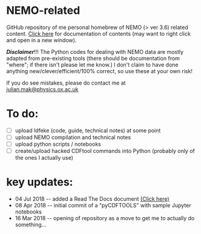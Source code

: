 # NEMO-related

GitHub repository of me personal homebrew of NEMO (> ver 3.6) related content. 
[Click here](https://nemo-related.readthedocs.io/en/latest/) for documentation of contents (may want to
right click and open in a new window).

***Disclaimer***!!! The Python codes for dealing with NEMO data are mostly adapted from pre-existing
tools (there should be documentation from "where"; if there isn't please let me know.) I don't claim to have done 
anything new/clever/efficient/100% correct, so use these at your own risk!

If you do see mistakes, please do contact me at julian.mak@physics.ox.ac.uk

# To do:
- [ ] upload ldfeke (code, guide, technical notes) at some point
- [ ] upload NEMO compilation and technical notes
- [ ] upload python scripts / notebooks
- [ ] create/upload hacked CDFtool commands into Python (probably only of the ones I actually use)

# key updates:
* 04 Jul 2018 -- added a Read The Docs document [(Click here)](https://nemo-related.readthedocs.io/en/latest/)
* 08 Apr 2018 -- initial commit of a "pyCDFTOOLS" with sample Jupyter notebooks
* 16 Mar 2018 -- opening of repository as a move to get me to actually do something...
